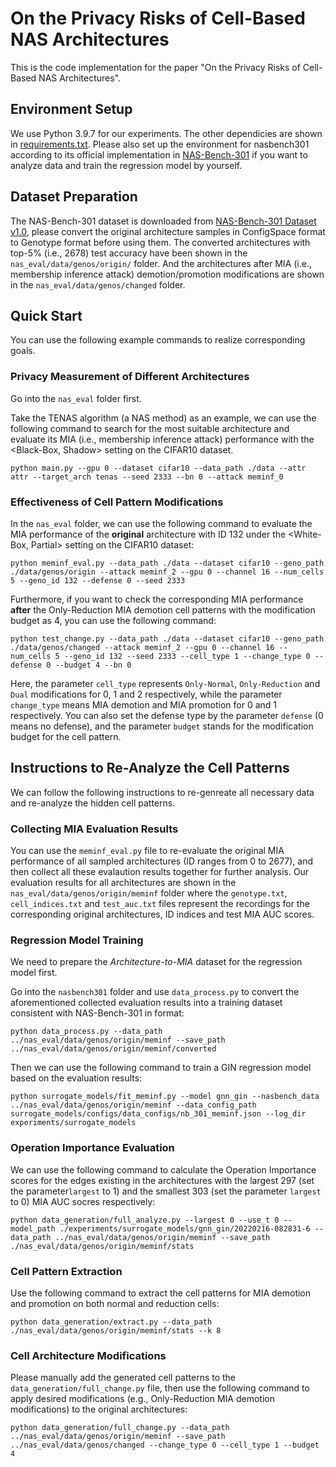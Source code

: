 # On the Privacy Risks of Cell-Based NAS Architectures

This is the code implementation for the paper "On the Privacy Risks of Cell-Based NAS Architectures".

## Environment Setup

We use Python 3.9.7 for our experiments. The other dependicies are shown in [requirements.txt](./requirements.txt). Please also set up the environment for nasbench301 according to its official implementation in [NAS-Bench-301](https://github.com/automl/nasbench301) if you want to analyze data and train the regression model by yourself.

## Dataset Preparation

The NAS-Bench-301 dataset is downloaded from [NAS-Bench-301 Dataset v1.0](https://figshare.com/articles/dataset/NAS-Bench-301_Dataset_v1_0/13246952), please convert the original architecture samples in ConfigSpace format to Genotype format before using them. The converted architectures with top-5% (i.e., 2678) test accuracy have been shown in the `nas_eval/data/genos/origin/` folder. And the architectures after MIA (i.e., membership inference attack) demotion/promotion modifications are shown in the `nas_eval/data/genos/changed` folder.

## Quick Start

You can use the following example commands to realize corresponding goals. 

### Privacy Measurement of Different Architectures
Go into the `nas_eval` folder first.

Take the TENAS algorithm (a NAS method) as an example, we can use the following command to search for the most suitable architecture and evaluate its MIA (i.e., membership inference attack) performance with the \<Black-Box, Shadow\> setting on the CIFAR10 dataset.

```Shell
python main.py --gpu 0 --dataset cifar10 --data_path ./data --attr attr --target_arch tenas --seed 2333 --bn 0 --attack meminf_0
```

### Effectiveness of Cell Pattern Modifications
In the `nas_eval` folder, we can use the following command to evaluate the MIA performance of the **original** architecture with ID 132 under the \<White-Box, Partial\> setting on the CIFAR10 dataset:

```Shell
python meminf_eval.py --data_path ./data --dataset cifar10 --geno_path ./data/genos/origin --attack meminf_2 --gpu 0 --channel 16 --num_cells 5 --geno_id 132 --defense 0 --seed 2333
```
Furthermore, if you want to check the corresponding MIA performance **after** the Only-Reduction MIA demotion cell patterns with the modification budget as 4, you can use the following command:

```Shell
python test_change.py --data_path ./data --dataset cifar10 --geno_path ./data/genos/changed --attack meminf_2 --gpu 0 --channel 16 --num_cells 5 --geno_id 132 --seed 2333 --cell_type 1 --change_type 0 --defense 0 --budget 4 --bn 0
```

Here, the parameter `cell_type` represents `Only-Normal`, `Only-Reduction` and `Dual` modifications for 0, 1 and 2 respectively, while the parameter `change_type` means MIA demotion and MIA promotion for 0 and 1 respectively. You can also set the defense type by the parameter `defense` (0 means no defense), and the parameter `budget` stands for the modification budget for the cell pattern.


## Instructions to Re-Analyze the Cell Patterns

We can follow the following instructions to re-genreate all necessary data and re-analyze the hidden cell patterns.

### Collecting MIA Evaluation Results

You can use the `meminf_eval.py` file to re-evaluate the original MIA performance of all sampled architectures (ID ranges from 0 to 2677), and then collect all these evalaution results together for further analysis. Our evaluation results for all architectures are shown in the `nas_eval/data/genos/origin/meminf` folder where the `genotype.txt`, `cell_indices.txt` and `test_auc.txt` files represent the recordings for the corresponding original architectures, ID indices and test MIA AUC scores.

### Regression Model Training

We need to prepare the *Architecture-to-MIA* dataset for the regression model first. 

Go into the `nasbench301` folder and use `data_process.py` to  convert the aforementioned collected evaluation results into a training dataset consistent with NAS-Bench-301 in format:

```Shell
python data_process.py --data_path ../nas_eval/data/genos/origin/meminf --save_path ../nas_eval/data/genos/origin/meminf/converted
```

Then we can use the following command to train a GIN regression model based on the evaluation results:

```
python surrogate_models/fit_meminf.py --model gnn_gin --nasbench_data ../nas_eval/data/genos/origin/meminf --data_config_path surrogate_models/configs/data_configs/nb_301_meminf.json --log_dir experiments/surrogate_models 
```

### Operation Importance Evaluation

We can use the following command to calculate the Operation Importance scores for the edges existing in the architectures with the largest 297 (set the parameter`largest` to 1) and the smallest 303 (set the parameter `largest` to 0) MIA AUC socres respectively:

```Shell
python data_generation/full_analyze.py --largest 0 --use_t 0 --model_path ./experiments/surrogate_models/gnn_gin/20220216-082831-6 --data_path ../nas_eval/data/genos/origin/meminf --save_path ./nas_eval/data/genos/origin/meminf/stats
```

### Cell Pattern Extraction

Use the following command to extract the cell patterns for MIA demotion and promotion on both normal and reduction cells:

```Shell
python data_generation/extract.py --data_path ./nas_eval/data/genos/origin/meminf/stats --k 8
```

### Cell Architecture Modifications

Please manually add the generated cell patterns to the `data_generation/full_change.py` file, then use the following command to apply desired modifications (e.g., Only-Reduction MIA demotion modifications) to the original architectures:

```
python data_generation/full_change.py --data_path ../nas_eval/data/genos/origin/meminf --save_path ../nas_eval/data/genos/changed --change_type 0 --cell_type 1 --budget 4
```
